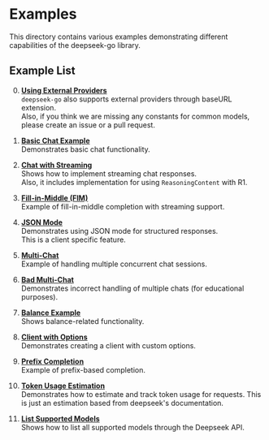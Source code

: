 # Examples

This directory contains various examples demonstrating different capabilities of the deepseek-go library.

## Example List

0. **[Using External Providers](00_external_providers/chat.go)** <br>
    `deepseek-go` also supports external providers through baseURL extension. <br>
    Also, if you think we are missing any constants for common models, please create an issue or a pull request.

1. **[Basic Chat Example](01_chat/chat.go)**  
   Demonstrates basic chat functionality.

2. **[Chat with Streaming](02_chat_stream/chat_stream.go)**  
   Shows how to implement streaming chat responses. <br>
   Also, it includes implementation for using `ReasoningContent` with R1.

3. **[Fill-in-Middle (FIM)](03_fim/fim.go)**  
   Example of fill-in-middle completion with streaming support.

4. **[JSON Mode](04_json_mode/json_mode.go)**  
   Demonstrates using JSON mode for structured responses. <br>
   This is a client specific feature.

5. **[Multi-Chat](05_multi_chat/multi_chat.go)**  
   Example of handling multiple concurrent chat sessions.

6. **[Bad Multi-Chat](06_bad_multi_chat/bad_multi_chat.go)**  
   Demonstrates incorrect handling of multiple chats (for educational purposes).

7. **[Balance Example](07_balance/balance.go)**  
   Shows balance-related functionality.

8. **[Client with Options](08_newClientWithOptions/newClientWithOptions.go)**  
   Demonstrates creating a client with custom options.

9. **[Prefix Completion](09_prefix_completion/prefix_completion.go)**  
   Example of prefix-based completion.

10. **[Token Usage Estimation](10_token_usage/token_usage.go)**  
   Demonstrates how to estimate and track token usage for requests. This is just an estimation based from deepseek's documentation.

11. **[List Supported Models](11_list_models/list_models.go)**  
   Shows how to list all supported models through the Deepseek API.
